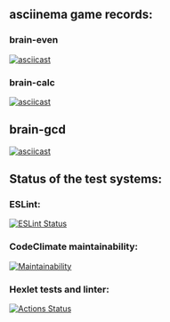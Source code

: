 ## asciinema game records:

### brain-even
[![asciicast](https://asciinema.org/a/2CGlHbShQDC9wKfLREcrgZmnt.svg)](https://asciinema.org/a/2CGlHbShQDC9wKfLREcrgZmnt)
### brain-calc
[![asciicast](https://asciinema.org/a/d0openx70kVyFIAOXh3Q4iODn.svg)](https://asciinema.org/a/d0openx70kVyFIAOXh3Q4iODn)
## brain-gcd
[![asciicast](https://asciinema.org/a/VN746lQvWntp6TGpSnxcVtRjK.svg)](https://asciinema.org/a/VN746lQvWntp6TGpSnxcVtRjK)


## Status of the test systems:

### ESLint:
[![ESLint Status](https://github.com/notabu/frontend-project-lvl1/workflows/eslint-check/badge.svg)](https://github.com/notabu/frontend-project-lvl1/actions)

### CodeClimate maintainability:
[![Maintainability](https://api.codeclimate.com/v1/badges/a99a88d28ad37a79dbf6/maintainability)](https://codeclimate.com/github/codeclimate/codeclimate/maintainability)

### Hexlet tests and linter:
[![Actions Status](https://github.com/notabu/frontend-project-lvl1/workflows/hexlet-check/badge.svg)](https://github.com/notabu/frontend-project-lvl1/actions)
